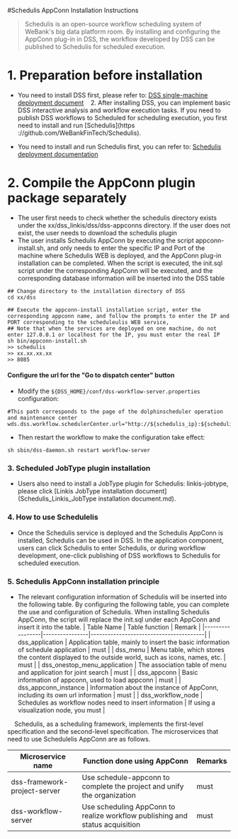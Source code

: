#Schedulis AppConn Installation Instructions

>Schedulis is an open-source workflow scheduling system of WeBank's big data platform room. By installing and configuring the AppConn plug-in in DSS, the workflow developed by DSS can be published to Schedulis for scheduled execution.

# 1. Preparation before installation

- You need to install DSS first, please refer to: [DSS single-machine deployment document](DSS&Linkis_one-click_deployment_document_stand-alone_version.md)&nbsp;&nbsp;&nbsp;&nbsp;2. After installing DSS, you can implement basic DSS interactive analysis and workflow execution tasks. If you need to publish DSS workflows to Scheduled for scheduling execution, you first need to install and run [Schedulis](https ://github.com/WeBankFinTech/Schedulis).

- You need to install and run Schedulis first, you can refer to: [Schedulis deployment documentation](https://github.com/WeBankFinTech/Schedulis/blob/master/docs/schedulis_deploy_cn.md)

# 2. Compile the AppConn plugin package separately
- The user first needs to check whether the schedulis directory exists under the xx/dss_linkis/dss/dss-appconns directory. If the user does not exist, the user needs to download the schedulis plugin
- The user installs Schedulis AppConn by executing the script appconn-install.sh, and only needs to enter the specific IP and Port of the machine where Schedulis WEB is deployed, and the AppConn plug-in installation can be completed. When the script is executed, the init.sql script under the corresponding AppConn will be executed, and the corresponding database information will be inserted into the DSS table
```shell
## Change directory to the installation directory of DSS
cd xx/dss

## Execute the appconn-install installation script, enter the corresponding appconn name, and follow the prompts to enter the IP and PORT corresponding to the scheduleulis WEB service,
## Note that when the services are deployed on one machine, do not enter 127.0.0.1 or localhost for the IP, you must enter the real IP
sh bin/appconn-install.sh
>> schedulis
>> xx.xx.xx.xx
>> 8085
```

#### Configure the url for the "Go to dispatch center" button

- Modify the `${DSS_HOME}/conf/dss-workflow-server.properties` configuration:

```properties
#This path corresponds to the page of the dolphinscheduler operation and maintenance center
wds.dss.workflow.schedulerCenter.url="http://${schedulis_ip}:${schedulis_port}"
```

- Then restart the workflow to make the configuration take effect:

```shell script
sh sbin/dss-daemon.sh restart workflow-server
```


### 3. Scheduled JobType plugin installation

- Users also need to install a JobType plugin for Schedulis: linkis-jobtype, please click [Linkis JobType installation document] (Schedulis_Linkis_JobType installation document.md).

### 4. How to use Schedulelis

- Once the Schedulis service is deployed and the Schedulis AppConn is installed, Schedulis can be used in DSS. In the application component, users can click Schedulis to enter Schedulis, or during workflow development, one-click publishing of DSS workflows to Schedulis for scheduled execution.

### 5. Schedulis AppConn installation principle

- The relevant configuration information of Schedulis will be inserted into the following table. By configuring the following table, you can complete the use and configuration of Schedulis. When installing Schedulis AppConn, the script will replace the init.sql under each AppConn and insert it into the table.
| Table Name      | Table function   | Remark                                   |
|-----------------|----------------|----------------------------------------|
| dss_application       | Application table, mainly to insert the basic information of schedule application | must                                   |
| dss_menu     | Menu table, which stores the content displayed to the outside world, such as icons, names, etc. | must                                   |
| dss_onestop_menu_application | The association table of menu and application for joint search |                    must                |
| dss_appconn      | Basic information of appconn, used to load appconn  | must                                   |
| dss_appconn_instance  | Information about the instance of AppConn, including its own url information | must         |
| dss_workflow_node  | Schedules as workflow nodes need to insert information | If using a visualization node, you must         |

&nbsp;&nbsp;&nbsp;&nbsp;Schedulis, as a scheduling framework, implements the first-level specification and the second-level specification. The microservices that need to use Schedulelis AppConn are as follows.

| Microservice name | Function done using AppConn | Remarks                               |
|-----------------|----------------|----------------------------------------|
| dss-framework-project-server | Use schedule-appconn to complete the project and unify the organization | must |
| dss-workflow-server | Use scheduling AppConn to realize workflow publishing and status acquisition | must                                   |

